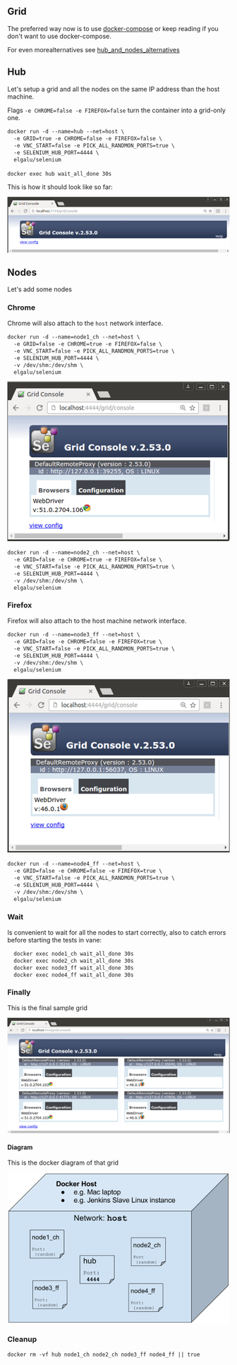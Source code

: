 ## Grid
The preferred way now is to use [docker-compose](./docker-compose.md) or keep reading if you don't want to use docker-compose.

For even morealternatives see [hub_and_nodes_alternatives](./hub_and_nodes_alternatives.md)

## Hub
Let's setup a grid and all the nodes on the same IP address than the host machine.

Flags `-e CHROME=false -e FIREFOX=false` turn the container into a grid-only one.

    docker run -d --name=hub --net=host \
      -e GRID=true -e CHROME=false -e FIREFOX=false \
      -e VNC_START=false -e PICK_ALL_RANDMON_PORTS=true \
      -e SELENIUM_HUB_PORT=4444 \
      elgalu/selenium

    docker exec hub wait_all_done 30s

This is how it should look like so far:

![docker-empty-selenium-grid](../images/empty_grid_console.png)

## Nodes
Let's add some nodes

### Chrome
Chrome will also attach to the `host` network interface.

    docker run -d --name=node1_ch --net=host \
      -e GRID=false -e CHROME=true -e FIREFOX=false \
      -e VNC_START=false -e PICK_ALL_RANDMON_PORTS=true \
      -e SELENIUM_HUB_PORT=4444 \
      -v /dev/shm:/dev/shm \
      elgalu/selenium

![docker-selenium-chrome-node](../images/chrome_grid_console.png)

    docker run -d --name=node2_ch --net=host \
      -e GRID=false -e CHROME=true -e FIREFOX=false \
      -e VNC_START=false -e PICK_ALL_RANDMON_PORTS=true \
      -e SELENIUM_HUB_PORT=4444 \
      -v /dev/shm:/dev/shm \
      elgalu/selenium

### Firefox
Firefox will also attach to the host machine network interface.

    docker run -d --name=node3_ff --net=host \
      -e GRID=false -e CHROME=false -e FIREFOX=true \
      -e VNC_START=false -e PICK_ALL_RANDMON_PORTS=true \
      -e SELENIUM_HUB_PORT=4444 \
      -v /dev/shm:/dev/shm \
      elgalu/selenium

![docker-selenium-firefox-node](../images/firefox_grid_console.png)

    docker run -d --name=node4_ff --net=host \
      -e GRID=false -e CHROME=false -e FIREFOX=true \
      -e VNC_START=false -e PICK_ALL_RANDMON_PORTS=true \
      -e SELENIUM_HUB_PORT=4444 \
      -v /dev/shm:/dev/shm \
      elgalu/selenium

### Wait
Is convenient to wait for all the nodes to start correctly, also to catch errors before starting the tests in vane:

      docker exec node1_ch wait_all_done 30s
      docker exec node2_ch wait_all_done 30s
      docker exec node3_ff wait_all_done 30s
      docker exec node4_ff wait_all_done 30s

### Finally

This is the final sample grid

![docker-selenium-hub-4-nodes](../images/grid_4_nodes_random_ports_localhost.png)

#### Diagram
This is the docker diagram of that grid

![diagram-selenium-hub-4-nodes](../images/grid_4_nodes_diagram_host.png)

### Cleanup

    docker rm -vf hub node1_ch node2_ch node3_ff node4_ff || true
